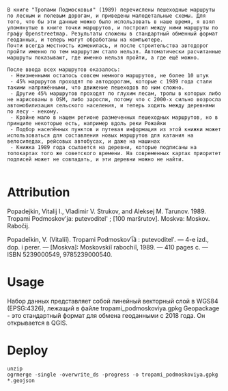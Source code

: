 ```
В книге "Тропами Подмосковья" (1989) перечислены пешеходные маршруты по лесным и полевым дорогам, и приведены малодетальные схемы. Для того, что бы эти данные можно было использовать в наше время, я взял упомянутые в книге точки маршрутов, и построил между ними маршруты по графу Openstreetmap. Результаты сложены в стандартный обменный формат геоданных, и теперь могут обработаны на компьютере.
Почти всегда местность изменилась, и после строительства автодорог пройти именно по тем маршрутам стало нельзя. Автоматически расчитанные маршруты показывают, где именно нельзя пройти, а где ещё можно.

После ввода всех маршрутов оказалось:
 - Неизменными осталось совсем немного маршрутов, не более 10 штук
 - 45% маршрутов проходят по автодорогам, которые с 1989 года стали такими напряжёнными, что движение пешеходов по ним сложно.
 - Другие 45% маршрутов проходят по глухим лесам, тропы в которых либо не нарисованы в OSM, либо заросли, потому что с 2000-х сильно возросла автомобилизация сельского населения, и теперь ходить между деревнями по лесу - некому.
 - Крайне мало в нащем регионе размеченных пешеходных маршрутов, но в принципе некоторые есть, например вдоль реки Рожайки
 - Подбор населённых пунктов и путевая информация из этой книжки может использоваться для составления новых маршрутов для катания на велосипедах, рейсовых автобусах, и даже на машинах
 - Книжка 1989 года ссылается на деревни, которые подписаны на топокартах того же советского времени. На современных картах приоритет подписей может не совпадать, и эти деревни можно не найти.
 
 ```
 # Attribution
 
 Popadejkin, Vitalij I., Vladimir V. Strukov, and Aleksej M. Tarunov. 1989. Tropami Podmoskov'ja: putevoditel' ; [100 maršrutov]. Moskva: Moskov. Rabočij.
 
 Popadeĭkin, V. (Vitaliĭ). Tropami Podmoskovʹi︠a︡ : putevoditelʹ. — 4-e izd., dop. i perer. — [Moskva]: Moskovskiĭ rabochiĭ, 1989. — 410 pages с. — ISBN 5239000549, 9785239000540.
 
 # Usage
 
 Набор данных представляет собой линейный векторный слой в WGS84 (EPSG:4326), лежащий в файле tropami_podmoskoviya.gpkg
 Geopackage - это стандартный формат для обмена геоданными с 2018 года. Он открывается в QGIS.
 # Deploy
 
 ```
unzip
ogrmerge -single -overwrite_ds -progress -o tropami_podmoskoviya.gpkg *.geojson
 ```
